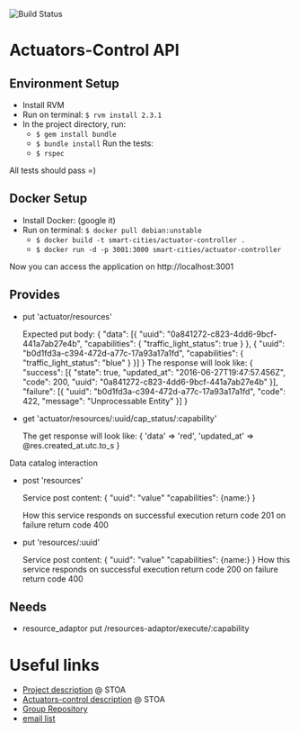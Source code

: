 ![Build Status](https://gitlab.com/smart-city-platform/actuators-control/badges/master/build.svg)

Actuators-Control API
=====================

Environment Setup
-----------------

* Install RVM
* Run on terminal: ```$ rvm install 2.3.1```
* In the project directory, run:
  * ```$ gem install bundle```
  * ```$ bundle install```
  Run the tests:
  * ```$ rspec```

All tests should pass =)

Docker Setup
------------

* Install Docker: (google it)
* Run on terminal: ```$ docker pull debian:unstable```
	* ```$ docker build -t smart-cities/actuator-controller . ```
	* ```$ docker run -d -p 3001:3000 smart-cities/actuator-controller```

Now you can access the application on http://localhost:3001


Provides
--------

* put 'actuator/resources'

    Expected put body:
        {
            "data": [{
                "uuid": "0a841272-c823-4dd6-9bcf-441a7ab27e4b",
                "capabilities": {
                    "traffic_light_status": true
                }
            }, {
                "uuid": "b0d1fd3a-c394-472d-a77c-17a93a17a1fd",
                "capabilities": {
                    "traffic_light_status": "blue"
                }
            }]
        }
    The response will look like:
        {
        	"success": [{
        		"state": true,
        		"updated_at": "2016-06-27T19:47:57.456Z",
        		"code": 200,
        		"uuid": "0a841272-c823-4dd6-9bcf-441a7ab27e4b"
        	}],
        	"failure": [{
        		"uuid": "b0d1fd3a-c394-472d-a77c-17a93a17a1fd",
        		"code": 422,
        		"message": "Unprocessable Entity"
        	}]
        }

* get 'actuator/resources/:uuid/cap_status/:capability'

    The get response will look like:
       {
           'data' => 'red',
           'updated_at' => @res.created_at.utc.to_s
       }

Data catalog interaction
* post 'resources'

    Service post content:
    {
        "uuid": "value"
        "capabilities": {name:}
    }

    How this service responds
        on successful execution
            return code 201
        on failure
            return code 400

* put 'resources/:uuid'

    Service post content:
    {
        "uuid": "value"
        "capabilities": {name:}
    }
    How this service responds
        on successful execution
            return code 200
        on failure
            return code 400

Needs
-----

* resource_adaptor 		put /resources-adaptor/execute/:capability

Useful links
============

* [Project description](https://social.stoa.usp.br/poo2016/projeto/projeto-plataforma-cidades-inteligentes) @ STOA
* [Actuators-control description](https://social.stoa.usp.br/poo2016/projeto/grupo-5-middleware-cidade-inteligente) @ STOA
* [Group Repository](https://gitlab.com/groups/smart-city-platform)
* [email list](https://groups.google.com/forum/#!forum/pci-lideres-equipe-de-organizacao-poo-ime-2016)
